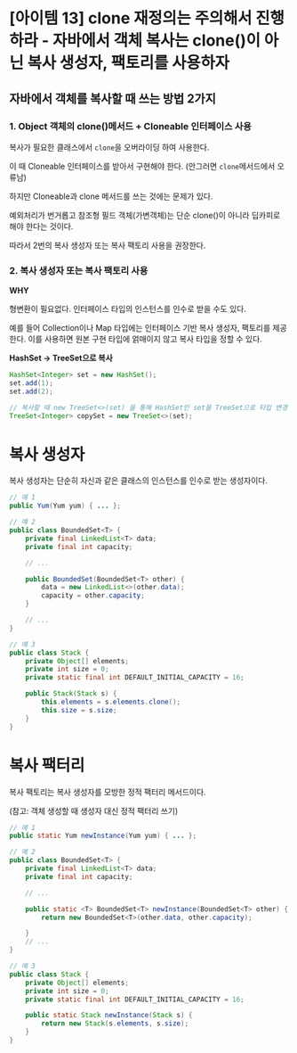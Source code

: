 # [아이템 13] clone 재정의는 주의해서 진행하라 - 자바에서 객체 복사는 clone()이 아닌 복사 생성자, 팩토리를 사용하자

## 자바에서 객체를 복사할 때 쓰는 방법 2가지

### 1. Object 객체의 clone()메서드 + Cloneable 인터페이스 사용

복사가 필요한 클래스에서 `clone`을 오버라이딩 하여 사용한다.

이 때 Cloneable 인터페이스를 받아서 구현해야 한다. (안그러면 `clone`메서드에서 오류남)

하지만 Cloneable과 clone 메서드를 쓰는 것에는 문제가 있다.

예외처리가 번거롭고 참조형 필드 객체(가변객체)는 단순 clone()이 아니라 딥카피로 해야 한다는 것이다.

따라서 2번의 복사 생성자 또는 복사 팩토리 사용을 권장한다. 

### 2. 복사 생성자 또는 복사 팩토리 사용

**WHY**

형변환이 필요없다. 인터페이스 타입의 인스턴스를 인수로 받을 수도 있다.

예를 들어 Collection이나 Map 타입에는 인터페이스 기반 복사 생성자, 팩토리를 제공한다. 이를 사용하면 원본 구현 타입에 얽매이지 않고 복사 타입을 정할 수 있다. 

**HashSet → TreeSet으로 복사**

```java
HashSet<Integer> set = new HashSet();
set.add(1);
set.add(2);

// 복사할 때 new TreeSet<>(set) 을 통해 HashSet인 set을 TreeSet으로 타입 변경 가능
TreeSet<Integer> copySet = new TreeSet<>(set);
```

# 복사 생성자

복사 생성자는 단순히 자신과 같은 클래스의 인스턴스를 인수로 받는 생성자이다.

```java
// 예 1
public Yum(Yum yum) { ... };

// 예 2
public class BoundedSet<T> {
    private final LinkedList<T> data;
    private final int capacity;

    // ...

    public BoundedSet(BoundedSet<T> other) {
        data = new LinkedList<>(other.data);
        capacity = other.capacity;
    }

    // ...
}

// 예 3
public class Stack {
    private Object[] elements;
    private int size = 0;
    private static final int DEFAULT_INITIAL_CAPACITY = 16;

    public Stack(Stack s) {
        this.elements = s.elements.clone();
        this.size = s.size;
    }
}
```

# 복사 팩터리

복사 팩토리는 복사 생성자를 모방한 정적 팩터리 메서드이다. 

(참고: 객체 생성할 때 생성자 대신 정적 팩터리 쓰기) 

```java
// 예 1
public static Yum newInstance(Yum yum) { ... };

// 예 2
public class BoundedSet<T> {
    private final LinkedList<T> data;
    private final int capacity;

    // ...

    public static <T> BoundedSet<T> newInstance(BoundedSet<T> other) {
        return new BoundedSet<T>(other.data, other.capacity);

    }
    // ...
}

// 예 3
public class Stack {
    private Object[] elements;
    private int size = 0;
    private static final int DEFAULT_INITIAL_CAPACITY = 16;

    public static Stack newInstance(Stack s) {
        return new Stack(s.elements, s.size);
    }
}
```
